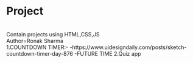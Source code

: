 # Project
<Br>
Contain projects using HTML,CSS,JS
<br>
Author=Ronak Sharma
<br>
1.COUNTDOWN TIMER:-
-https://www.uidesigndaily.com/posts/sketch-countdown-timer-day-876
-FUTURE TIME
2.Quiz app